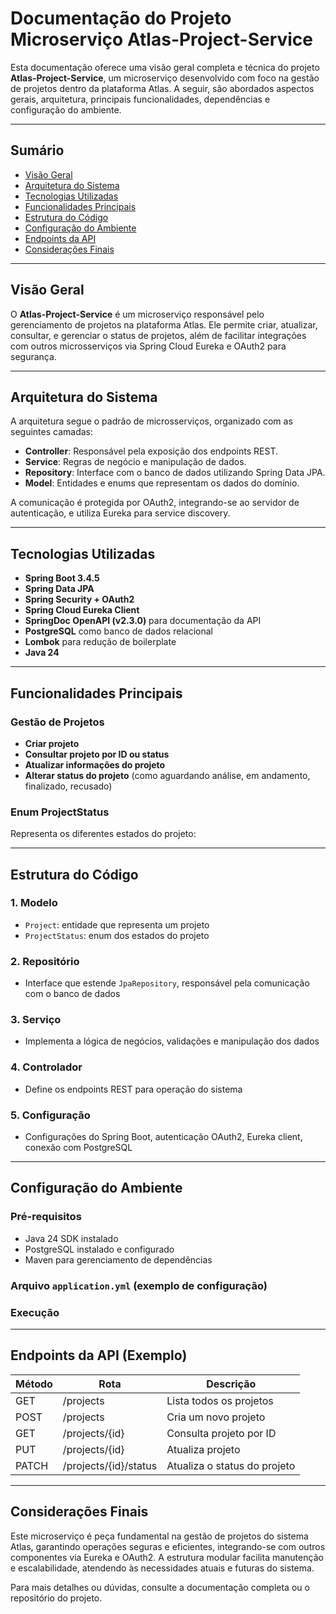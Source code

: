# Documentação do Projeto Microserviço Atlas-Project-Service

Esta documentação oferece uma visão geral completa e técnica do projeto **Atlas-Project-Service**, um microserviço desenvolvido com foco na gestão de projetos dentro da plataforma Atlas. A seguir, são abordados aspectos gerais, arquitetura, principais funcionalidades, dependências e configuração do ambiente.

---

## Sumário

- [Visão Geral](#visão-geral)
- [Arquitetura do Sistema](#arquitetura-do-sistema)
- [Tecnologias Utilizadas](#tecnologias-utilizadas)
- [Funcionalidades Principais](#funcionalidades-principais)
- [Estrutura do Código](#estrutura-do-código)
- [Configuração do Ambiente](#configuração-do-ambiente)
- [Endpoints da API](#endpoints-da-api)
- [Considerações Finais](#considerações-finais)

---

## Visão Geral

O **Atlas-Project-Service** é um microserviço responsável pelo gerenciamento de projetos na plataforma Atlas. Ele permite criar, atualizar, consultar, e gerenciar o status de projetos, além de facilitar integrações com outros microsserviços via Spring Cloud Eureka e OAuth2 para segurança.

---

## Arquitetura do Sistema

A arquitetura segue o padrão de microsserviços, organizado com as seguintes camadas:

- **Controller**: Responsável pela exposição dos endpoints REST.
- **Service**: Regras de negócio e manipulação de dados.
- **Repository**: Interface com o banco de dados utilizando Spring Data JPA.
- **Model**: Entidades e enums que representam os dados do domínio.

A comunicação é protegida por OAuth2, integrando-se ao servidor de autenticação, e utiliza Eureka para service discovery.

---

## Tecnologias Utilizadas

- **Spring Boot 3.4.5**  
- **Spring Data JPA**  
- **Spring Security + OAuth2**  
- **Spring Cloud Eureka Client**  
- **SpringDoc OpenAPI (v2.3.0)** para documentação da API  
- **PostgreSQL** como banco de dados relacional  
- **Lombok** para redução de boilerplate  
- **Java 24**

---

## Funcionalidades Principais

### Gestão de Projetos

- **Criar projeto**  
- **Consultar projeto por ID ou status**  
- **Atualizar informações do projeto**  
- **Alterar status do projeto** (como aguardando análise, em andamento, finalizado, recusado)

### Enum ProjectStatus

Representa os diferentes estados do projeto:

---

## Estrutura do Código

### 1. Modelo

- `Project`: entidade que representa um projeto
- `ProjectStatus`: enum dos estados do projeto

### 2. Repositório

- Interface que estende `JpaRepository`, responsável pela comunicação com o banco de dados

### 3. Serviço

- Implementa a lógica de negócios, validações e manipulação dos dados

### 4. Controlador

- Define os endpoints REST para operação do sistema

### 5. Configuração

- Configurações do Spring Boot, autenticação OAuth2, Eureka client, conexão com PostgreSQL

---

## Configuração do Ambiente

### Pré-requisitos

- Java 24 SDK instalado
- PostgreSQL instalado e configurado
- Maven para gerenciamento de dependências

### Arquivo `application.yml` (exemplo de configuração)

### Execução

---

## Endpoints da API (Exemplo)

| Método  | Rota                  | Descrição                                  |
|---------|-----------------------|--------------------------------------------|
| GET     | /projects            | Lista todos os projetos                     |
| POST    | /projects            | Cria um novo projeto                        |
| GET     | /projects/{id}       | Consulta projeto por ID                     |
| PUT     | /projects/{id}       | Atualiza projeto                            |
| PATCH   | /projects/{id}/status| Atualiza o status do projeto               |

---

## Considerações Finais

Este microserviço é peça fundamental na gestão de projetos do sistema Atlas, garantindo operações seguras e eficientes, integrando-se com outros componentes via Eureka e OAuth2. A estrutura modular facilita manutenção e escalabilidade, atendendo às necessidades atuais e futuras do sistema.

Para mais detalhes ou dúvidas, consulte a documentação completa ou o repositório do projeto.
